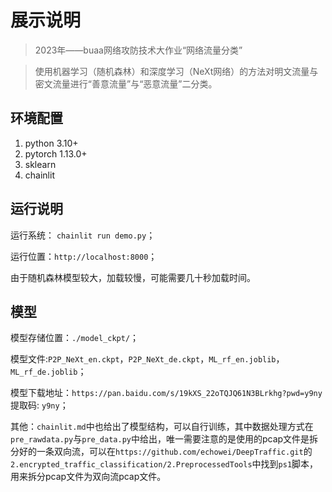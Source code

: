 # 展示说明
> 2023年——buaa网络攻防技术大作业“网络流量分类”

> 使用机器学习（随机森林）和深度学习（NeXt网络）的方法对明文流量与密文流量进行“善意流量”与“恶意流量”二分类。

## 环境配置

1. python 3.10+
2. pytorch 1.13.0+
3. sklearn
4. chainlit

## 运行说明

运行系统： `chainlit run demo.py`；

运行位置：`http://localhost:8000`；

由于随机森林模型较大，加载较慢，可能需要几十秒加载时间。

## 模型
模型存储位置：`./model_ckpt/`；

模型文件:`P2P_NeXt_en.ckpt`，`P2P_NeXt_de.ckpt`，`ML_rf_en.joblib`，`ML_rf_de.joblib`；

模型下载地址：`https://pan.baidu.com/s/19kXS_22oTQJQ61N3BLrkhg?pwd=y9ny` 提取码: `y9ny`；

其他：`chainlit.md`中也给出了模型结构，可以自行训练，其中数据处理方式在`pre_rawdata.py`与`pre_data.py`中给出，唯一需要注意的是使用的pcap文件是拆分好的一条双向流，可以在`https://github.com/echowei/DeepTraffic.git`的` 2.encrypted_traffic_classification/2.PreprocessedTools`中找到`ps1`脚本，用来拆分pcap文件为双向流pcap文件。
